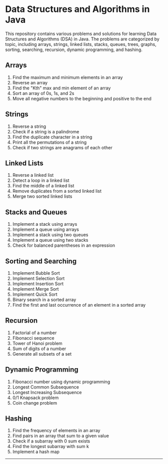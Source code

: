 # Data Structures and Algorithms in Java

This repository contains various problems and solutions for learning Data Structures and Algorithms (DSA) in Java. The problems are categorized by topic, including arrays, strings, linked lists, stacks, queues, trees, graphs, sorting, searching, recursion, dynamic programming, and hashing.

## Arrays

1. Find the maximum and minimum elements in an array
2. Reverse an array
3. Find the "Kth" max and min element of an array
4. Sort an array of 0s, 1s, and 2s
5. Move all negative numbers to the beginning and positive to the end

## Strings

1. Reverse a string
2. Check if a string is a palindrome
3. Find the duplicate character in a string
4. Print all the permutations of a string
5. Check if two strings are anagrams of each other

## Linked Lists

1. Reverse a linked list
2. Detect a loop in a linked list
3. Find the middle of a linked list
4. Remove duplicates from a sorted linked list
5. Merge two sorted linked lists

## Stacks and Queues

1. Implement a stack using arrays
2. Implement a queue using arrays
3. Implement a stack using two queues
4. Implement a queue using two stacks
5. Check for balanced parentheses in an expression


## Sorting and Searching

1. Implement Bubble Sort
2. Implement Selection Sort
3. Implement Insertion Sort
4. Implement Merge Sort
5. Implement Quick Sort
6. Binary search in a sorted array
7. Find the first and last occurrence of an element in a sorted array

## Recursion

1. Factorial of a number
2. Fibonacci sequence
3. Tower of Hanoi problem
4. Sum of digits of a number
5. Generate all subsets of a set


## Dynamic Programming

1. Fibonacci number using dynamic programming
2. Longest Common Subsequence
3. Longest Increasing Subsequence
4. 0/1 Knapsack problem
5. Coin change problem

## Hashing

1. Find the frequency of elements in an array
2. Find pairs in an array that sum to a given value
3. Check if a subarray with 0 sum exists
4. Find the longest subarray with sum k
5. Implement a hash map

---

